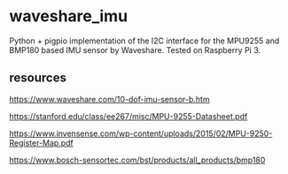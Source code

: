 # waveshare_imu
Python + pigpio implementation of the I2C interface for the MPU9255 and BMP180 based IMU sensor by Waveshare. Tested on Raspberry Pi 3.

## resources
https://www.waveshare.com/10-dof-imu-sensor-b.htm

https://stanford.edu/class/ee267/misc/MPU-9255-Datasheet.pdf

https://www.invensense.com/wp-content/uploads/2015/02/MPU-9250-Register-Map.pdf

https://www.bosch-sensortec.com/bst/products/all_products/bmp180
